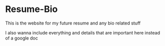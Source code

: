 # Resume-Bio
This is the website for my future resume and any bio related stuff

I also wanna include everything and details that are important here instead of a google doc
